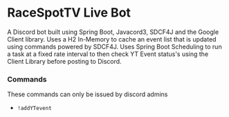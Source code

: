 # RaceSpotTV Live Bot

A Discord bot built using Spring Boot, Javacord3, SDCF4J and the Google Client library. Uses a H2 In-Memory to cache an event list that is updated using commands powered by SDCF4J. Uses Spring Boot Scheduling to run a task at a fixed rate interval to then check YT Event status's using the Client Library before posting to Discord.

###  Commands
These commands can only be issued by discord admins
* `!addYTevent`

